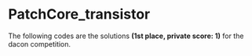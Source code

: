 # PatchCore_transistor

The following codes are the solutions **(1st place, private score: 1)** for the dacon competition.
